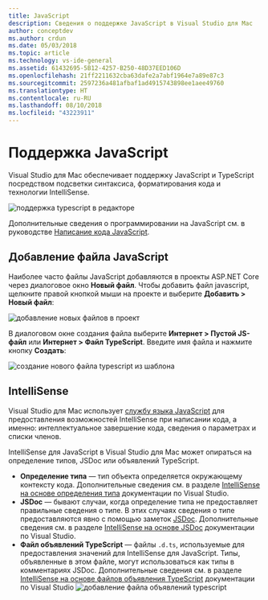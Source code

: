 ```yaml
---
title: JavaScript
description: Сведения о поддержке JavaScript в Visual Studio для Mac
author: conceptdev
ms.author: crdun
ms.date: 05/03/2018
ms.topic: article
ms.technology: vs-ide-general
ms.assetid: 61432695-5B12-4257-B250-48D37EED106D
ms.openlocfilehash: 21ff2211632cba63dafe2a7abf1964e7a89e87c3
ms.sourcegitcommit: 2597236a481afbaf1ad4915743898ee1aee49760
ms.translationtype: HT
ms.contentlocale: ru-RU
ms.lasthandoff: 08/10/2018
ms.locfileid: "43223911"
---
```

# <a name="javascript-support"></a>Поддержка JavaScript

Visual Studio для Mac обеспечивает поддержку JavaScript и TypeScript посредством подсветки синтаксиса, форматирования кода и технологии IntelliSense. 

![поддержка typescript в редакторе](https://msdnshared.blob.core.windows.net/media/2018/03/TypeScript-editor.gif)

Дополнительные сведения о программировании на JavaScript см. в руководстве [Написание кода JavaScript](https://docs.microsoft.com/scripting/javascript/writing-javascript-code).

## <a name="adding-a-javascript-file"></a>Добавление файла JavaScript

Наиболее часто файлы JavaScript добавляются в проекты ASP.NET Core через диалоговое окно **Новый файл**. Чтобы добавить файл javascript, щелкните правой кнопкой мыши на проекте и выберите **Добавить > Новый файл**: 

![добавление новых файлов в проект](media/javascript-image1.png)

В диалоговом окне создания файла выберите **Интернет > Пустой JS-файл** или **Интернет > Файл TypeScript**. Введите имя файла и нажмите кнопку **Создать**:

![создание нового файла typescript из шаблона](media/javascript-image2.png)

## <a name="intellisense"></a>IntelliSense

Visual Studio для Mac использует [службу языка JavaScript](https://docs.microsoft.com/en-us/visualstudio/ide/javascript-intellisense) для предоставления возможностей IntelliSense при написании кода, а именно: интеллектуальное завершение кода, сведения о параметрах и списки членов.

IntelliSense для JavaScript в Visual Studio для Mac может опираться на определение типов, JSDoc или объявлений TypeScript.

- **Определение типа** — тип объекта определяется окружающему контексту кода. Дополнительные сведения см. в разделе [IntelliSense на основе определения типа](https://docs.microsoft.com/visualstudio/ide/javascript-intellisense#intellisense-based-on-type-inference) документации по Visual Studio.
- **JSDoc** — бывают случаи, когда определение типа не предоставляет правильные сведения о типе. В этих случаях сведения о типе предоставляются явно с помощью заметок [JSDoc](http://usejsdoc.org/about-getting-started.html). Дополнительные сведения см. в разделе [IntelliSense на основе JSDoc](https://docs.microsoft.com/visualstudio/ide/javascript-intellisense#intellisense-based-on-jsdoc) документации по Visual Studio.
- **Файл объявлений TypeScript** — файлы `.d.ts`, используемые для предоставления значений для IntelliSense для JavaScript. Типы, объявленные в этом файле, могут использоваться как типы в комментариях JSDoc. Дополнительные сведения см. в разделе [IntelliSense на основе файлов объявления TypeScript](https://docs.microsoft.com/visualstudio/ide/javascript-intellisense#intellisense-based-on-typescript-declaration-files) документации по Visual Studio ![добавление файла объявлений typescript](media/javascript-image3.png)